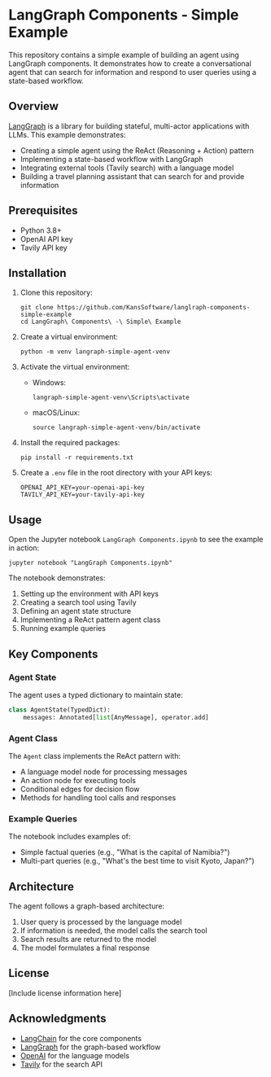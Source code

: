 # LangGraph Components - Simple Example

This repository contains a simple example of building an agent using LangGraph components. It demonstrates how to create a conversational agent that can search for information and respond to user queries using a state-based workflow.

## Overview

[LangGraph](https://github.com/langchain-ai/langgraph) is a library for building stateful, multi-actor applications with LLMs. This example demonstrates:

- Creating a simple agent using the ReAct (Reasoning + Action) pattern
- Implementing a state-based workflow with LangGraph
- Integrating external tools (Tavily search) with a language model
- Building a travel planning assistant that can search for and provide information

## Prerequisites

- Python 3.8+
- OpenAI API key
- Tavily API key

## Installation

1. Clone this repository:
   ```
   git clone https://github.com/KansSoftware/langlraph-components-simple-example
   cd LangGraph\ Components\ -\ Simple\ Example
   ```

2. Create a virtual environment:
   ```
   python -m venv langraph-simple-agent-venv
   ```

3. Activate the virtual environment:
   - Windows:
     ```
     langraph-simple-agent-venv\Scripts\activate
     ```
   - macOS/Linux:
     ```
     source langraph-simple-agent-venv/bin/activate
     ```

4. Install the required packages:
   ```
   pip install -r requirements.txt
   ```

5. Create a `.env` file in the root directory with your API keys:
   ```
   OPENAI_API_KEY=your-openai-api-key
   TAVILY_API_KEY=your-tavily-api-key
   ```

## Usage

Open the Jupyter notebook `LangGraph Components.ipynb` to see the example in action:

```
jupyter notebook "LangGraph Components.ipynb"
```

The notebook demonstrates:

1. Setting up the environment with API keys
2. Creating a search tool using Tavily
3. Defining an agent state structure
4. Implementing a ReAct pattern agent class
5. Running example queries

## Key Components

### Agent State

The agent uses a typed dictionary to maintain state:

```python
class AgentState(TypedDict):
    messages: Annotated[list[AnyMessage], operator.add]
```

### Agent Class

The `Agent` class implements the ReAct pattern with:

- A language model node for processing messages
- An action node for executing tools
- Conditional edges for decision flow
- Methods for handling tool calls and responses

### Example Queries

The notebook includes examples of:

- Simple factual queries (e.g., "What is the capital of Namibia?")
- Multi-part queries (e.g., "What's the best time to visit Kyoto, Japan?")

## Architecture

The agent follows a graph-based architecture:

1. User query is processed by the language model
2. If information is needed, the model calls the search tool
3. Search results are returned to the model
4. The model formulates a final response

## License

[Include license information here]

## Acknowledgments

- [LangChain](https://github.com/langchain-ai/langchain) for the core components
- [LangGraph](https://github.com/langchain-ai/langgraph) for the graph-based workflow
- [OpenAI](https://openai.com/) for the language models
- [Tavily](https://tavily.com/) for the search API
